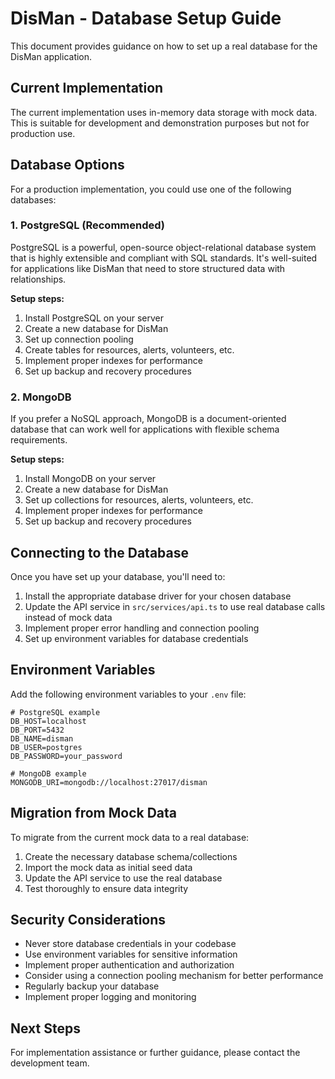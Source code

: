 
# DisMan - Database Setup Guide

This document provides guidance on how to set up a real database for the DisMan application.

## Current Implementation

The current implementation uses in-memory data storage with mock data. This is suitable for development and demonstration purposes but not for production use.

## Database Options

For a production implementation, you could use one of the following databases:

### 1. PostgreSQL (Recommended)

PostgreSQL is a powerful, open-source object-relational database system that is highly extensible and compliant with SQL standards. It's well-suited for applications like DisMan that need to store structured data with relationships.

**Setup steps:**

1. Install PostgreSQL on your server
2. Create a new database for DisMan
3. Set up connection pooling
4. Create tables for resources, alerts, volunteers, etc.
5. Implement proper indexes for performance
6. Set up backup and recovery procedures

### 2. MongoDB

If you prefer a NoSQL approach, MongoDB is a document-oriented database that can work well for applications with flexible schema requirements.

**Setup steps:**

1. Install MongoDB on your server
2. Create a new database for DisMan
3. Set up collections for resources, alerts, volunteers, etc.
4. Implement proper indexes for performance
5. Set up backup and recovery procedures

## Connecting to the Database

Once you have set up your database, you'll need to:

1. Install the appropriate database driver for your chosen database
2. Update the API service in `src/services/api.ts` to use real database calls instead of mock data
3. Implement proper error handling and connection pooling
4. Set up environment variables for database credentials

## Environment Variables

Add the following environment variables to your `.env` file:

```
# PostgreSQL example
DB_HOST=localhost
DB_PORT=5432
DB_NAME=disman
DB_USER=postgres
DB_PASSWORD=your_password

# MongoDB example
MONGODB_URI=mongodb://localhost:27017/disman
```

## Migration from Mock Data

To migrate from the current mock data to a real database:

1. Create the necessary database schema/collections
2. Import the mock data as initial seed data
3. Update the API service to use the real database
4. Test thoroughly to ensure data integrity

## Security Considerations

- Never store database credentials in your codebase
- Use environment variables for sensitive information
- Implement proper authentication and authorization
- Consider using a connection pooling mechanism for better performance
- Regularly backup your database
- Implement proper logging and monitoring

## Next Steps

For implementation assistance or further guidance, please contact the development team.
